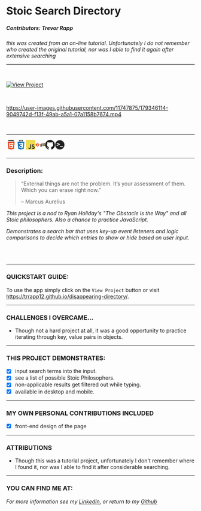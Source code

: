 # Stoic Search Directory


##### Contributors: Trevor Rapp

*this was created from an on-line tutorial.  Unfortunately I do not remember who created the original tutorial, nor was I able to find it again after extensive searching*

---

<br>

[![View Project](https://user-images.githubusercontent.com/11747875/141705232-471a0b9c-ca45-4540-a1b6-740c5e1becbe.png)](https://trrapp12.github.io/disappearing-directory/)

<br>

https://user-images.githubusercontent.com/11747875/179346114-9049742d-f13f-49ab-a5a1-07a1158b7674.mp4

<br>

---

<img align="left" alt="HTML5" width="26px" src="https://raw.githubusercontent.com/github/explore/80688e429a7d4ef2fca1e82350fe8e3517d3494d/topics/html/html.png" />
<img align="left" alt="CSS3" width="26px" src="https://raw.githubusercontent.com/github/explore/80688e429a7d4ef2fca1e82350fe8e3517d3494d/topics/css/css.png" />
<img align="left" alt="JavaScript" width="26px" src="https://raw.githubusercontent.com/github/explore/80688e429a7d4ef2fca1e82350fe8e3517d3494d/topics/javascript/javascript.png" />
<img align="left" alt="Git" width="26px" src="https://raw.githubusercontent.com/github/explore/80688e429a7d4ef2fca1e82350fe8e3517d3494d/topics/git/git.png" />
<img align="left" alt="GitHub" width="26px" src="https://raw.githubusercontent.com/github/explore/78df643247d429f6cc873026c0622819ad797942/topics/github/github.png" />
<img align="left" alt="Terminal" width="26px" src="https://raw.githubusercontent.com/github/explore/80688e429a7d4ef2fca1e82350fe8e3517d3494d/topics/terminal/terminal.png" />

<br>
<br>

---

### Description:

>“External things are not the problem. It’s your assessment of them. Which you can erase right now.”
>
>– Marcus Aurelius

*This project is a nod to Ryan Holiday's "The Obstacle is the Way" and all Stoic philosophers.  Also a chance to practice JavaScript.*

*Demonstrates a search bar that uses key-up event listeners and logic comparisons to decide which entries to show or hide based on user input.*

<br/>
<br/>

---

### QUICKSTART GUIDE: 

To use the app simply click on the ```View Project``` button or visit <a href="https://trrapp12.github.io/disappearing-directory/">https://trrapp12.github.io/disappearing-directory/</a>. 

---

### CHALLENGES I OVERCAME...

* Though not a hard project at all, it was a good opportunity to practice iterating through key, value pairs in objects.
  
---

### THIS PROJECT DEMONSTRATES:


- [X] input search terms into the input.
- [X] see a list of possible Stoic Philosophers.
- [X] non-applicable results get filtered out while typing.
- [X] available in desktop and mobile.

---

### MY OWN PERSONAL CONTRIBUTIONS INCLUDED 

- [X] front-end design of the page

---

### ATTRIBUTIONS

* Though this was a tutorial project, unfortunately I don't remember where I found it, nor was I able to find it after considerable searching.

---

### YOU CAN FIND ME AT:

*For more information see my [LinkedIn](https://www.linkedin.com/in/trevor-rapp-042a1037), or return to my [Github](https://github.com/trrapp12)*

